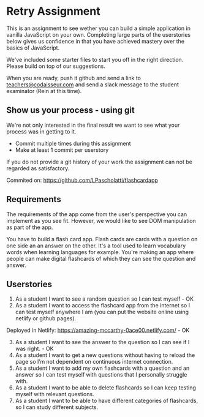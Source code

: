 # Retry Assignment

This is an assignment to see wether you can build a simple application in vanilla JavaScript on your own. Completing large parts of the userstories below gives us confidence in that you have achieved mastery over the basics of JavaScript.

We've included some starter files to start you off in the right direction. Please build on top of our suggestions.

When you are ready, push it github and send a link to teachers@codaisseur.com and send a slack message to the student examinator (Rein at this time).

## Show us your process - using git

We're not only interested in the final result we want to see what your process was in getting to it.

- Commit multiple times during this assignment
- Make at least 1 commit per userstory

If you do not provide a git history of your work the assignment can not be regarded as satisfactory.

Commited on: https://github.com/LPascholatti/flashcardapp

## Requirements

The requirements of the app come from the user's perspective you can implement as you see fit. However, we would like to see DOM manipulation as part of the app.

You have to build a flash card app. Flash cards are cards with a question on one side an an answer on the other. It's a tool used to learn vocabulary words when learning languages for example. You're making an app where people can make digital flashcards of which they can see the question and answer.

## Userstories

1. As a student I want to see a random question so I can test myself - OK
2. As a student I want to access the flashcard app from the internet so I can test myself anywhere I am (you can put the website online using netlify or github pages).

Deployed in Netlify: https://amazing-mccarthy-0ace00.netlify.com/ - OK

3. As a student I want to see the answer to the question so I can see if I was right. - OK
4. As a student I want to get a new questions without having to reload the page so I’m not dependent on continuous internet connection.
5. As a student I want to add my own flashcards with a question and an answer so I can test myself with questions that I personally struggle with.
6. As a student I want to be able to delete flashcards so I can keep testing myself with relevant questions.
7. As a student I want to be able to have different categories of flashcards, so I can study different subjects.
